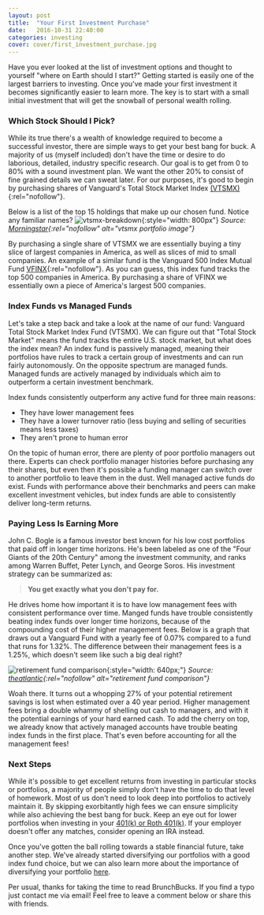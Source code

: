 ```yaml
---
layout: post
title:  "Your First Investment Purchase"
date:   2016-10-31 22:40:00
categories: investing
cover: cover/first_investment_purchase.jpg
---
```

Have you ever looked at the list of investment options and thought to yourself "where on Earth should I start?" Getting started is easily one of the largest barriers to investing. Once you've made your first investment it becomes significantly easier to learn more. The key is to start with a small initial investment that will get the snowball of personal wealth rolling.

### Which Stock Should I Pick?
While its true there's a wealth of knowledge required to become a successful investor, there are simple ways to get your best bang for buck. A majority of us (myself included) don't have the time or desire to do laborious, detailed, industry specific research. Our goal is to get from 0 to 80%  with a sound investment plan. We want the other 20% to consist of fine grained details we can sweat later. For our purposes, it's good to begin by purchasing shares of Vanguard's Total Stock Market Index [(VTSMX)](http://www.morningstar.com/funds/XNAS/VTSMX/quote.html){:rel="nofollow"}.

Below is a list of the top 15 holdings that make up our chosen fund. Notice any familiar names?
![vtsmx-breakdown](/assets/blog/vtsmx_top_holdings.png){:style="width: 800px"}
*Source: [Morningstar](http://www.morningstar.com/funds/XNAS/VTSMX/quote.html){:rel="nofollow" alt="vtsmx portfolio image"}*

By purchasing a single share of VTSMX we are essentially buying a tiny slice of largest companies in America, as well as slices of mid to small companies. An example of a similar fund is the Vanguard 500 Index Mutual Fund [VFINX](http://www.morningstar.com/funds/XNAS/VFINX/quote.html){:rel="nofollow"}. As you can guess, this index fund tracks the top 500 companies in America. By purchasing a share of VFINX we essentially own a piece of America's largest 500 companies.

### Index Funds vs Managed Funds
Let's take a step back and take a look at the name of our fund: Vanguard Total Stock Market Index Fund (VTSMX). We can figure out that "Total Stock Market" means the fund tracks the entire U.S. stock market, but what does the index mean? An index fund is passively managed, meaning their portfolios have rules to track a certain group of investments and can run fairly autonomously. On the opposite spectrum are managed funds. Managed funds are actively managed by individuals which aim to outperform a certain investment benchmark.

Index funds consistently outperform any active fund for three main reasons:
- They have lower management fees
- They have a lower turnover ratio (less buying and selling of securities means less taxes)
- They aren't prone to human error

On the topic of human error, there are plenty of poor portfolio managers out there. Experts can check portfolio manager histories before purchasing any their shares, but even then it's possible a funding manager can switch over to another portfolio to leave them in the dust. Well managed active funds do exist. Funds with performance above their benchmarks and peers can make excellent investment vehicles, but index funds are able to consistently deliver long-term returns.

### Paying Less Is Earning More
John C. Bogle is a famous investor best known for his low cost portfolios that paid off in longer time horizons. He's been labeled as one of the "Four Giants of the 20th Century" among the investment community, and ranks among Warren Buffet, Peter Lynch, and George Soros. His investment strategy can be summarized as:

> **You get exactly what you don't pay for.**

He drives home how important it is to have low management fees with consistent performance over time. Manged funds have trouble consistently beating index funds over longer time horizons, because of the compounding cost of their higher management fees. Below is a graph that draws out a Vanguard Fund with a yearly fee of 0.07% compared to a fund that runs for 1.32%. The difference between their management fees is a 1.25%, which doesn't seem like such a big deal right?

![retirement fund comparison](/assets/blog/retirement_chart.jpg){:style="width: 640px;"}
*Source: [theatlantic](http://www.theatlantic.com/business/archive/2014/02/the-crushingly-expensive-mistake-killing-your-retirement/283866/){:rel="nofollow" alt="retirement fund comparison"}*

Woah there. It turns out a whopping 27% of your potential retirement savings is lost when estimated over a 40 year period. Higher management fees bring a double whammy of shelling out cash to managers, and with it the potential earnings of your hard earned cash. To add the cherry on top, we already know that actively managed accounts have trouble beating index funds in the first place. That's even before accounting for all the management fees!

### Next Steps
While it's possible to get excellent returns from investing in particular stocks or portfolios, a majority of people simply don't have the time to do that level of homework. Most of us don't need to look deep into portfolios to actively maintain it. By skipping exorbitantly high fees we can ensure simplicity while also achieving the best bang for buck. Keep an eye out for lower portfolios when investing in your [401(k) or Roth 401(k)](http://brunchbucks.com/retirement/2016/12/17/roth-vs-traditional/). If your employer doesn't offer any matches, consider opening an IRA instead.

Once you've gotten the ball rolling towards a stable financial future, take another step. We've already started diversifying our portfolios with a good index fund choice, but we can also learn more about the importance of diversifying your portfolio [here](http://brunchbucks.com/investing/2016/11/21/diversifying-your-portfolio.html).

Per usual, thanks for taking the time to read BrunchBucks. If you find a typo just contact me via email! Feel free to leave a comment below or share this with friends.
